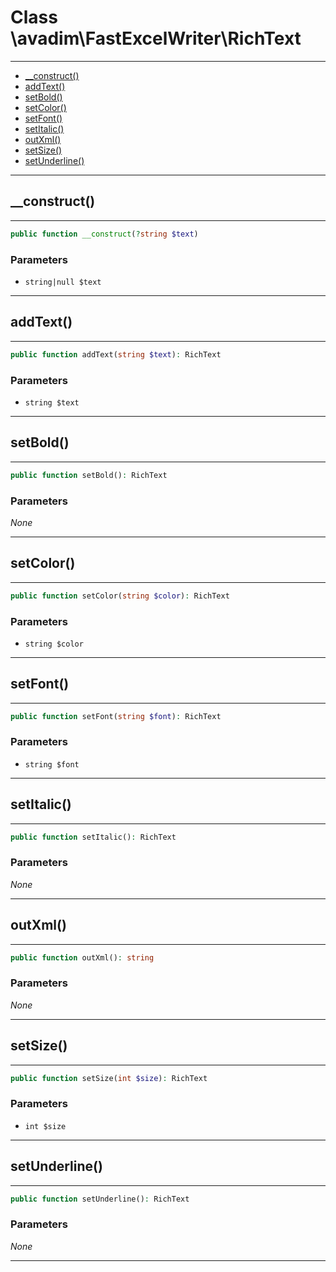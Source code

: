 # Class \avadim\FastExcelWriter\RichText

---

* [__construct()](#__construct)
* [addText()](#addtext)
* [setBold()](#setbold)
* [setColor()](#setcolor)
* [setFont()](#setfont)
* [setItalic()](#setitalic)
* [outXml()](#outxml)
* [setSize()](#setsize)
* [setUnderline()](#setunderline)

---

## __construct()

---

```php
public function __construct(?string $text)
```


### Parameters

* `string|null $text`

---

## addText()

---

```php
public function addText(string $text): RichText
```


### Parameters

* `string $text`

---

## setBold()

---

```php
public function setBold(): RichText
```


### Parameters

_None_

---

## setColor()

---

```php
public function setColor(string $color): RichText
```


### Parameters

* `string $color`

---

## setFont()

---

```php
public function setFont(string $font): RichText
```


### Parameters

* `string $font`

---

## setItalic()

---

```php
public function setItalic(): RichText
```


### Parameters

_None_

---

## outXml()

---

```php
public function outXml(): string
```


### Parameters

_None_

---

## setSize()

---

```php
public function setSize(int $size): RichText
```


### Parameters

* `int $size`

---

## setUnderline()

---

```php
public function setUnderline(): RichText
```


### Parameters

_None_

---

